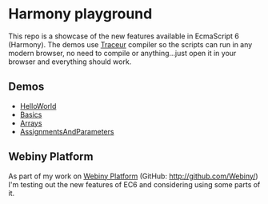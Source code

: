 Harmony playground
===================

This repo is a showcase of the new features available in EcmaScript 6 (Harmony).
The demos use [Traceur](https://github.com/google/traceur-compiler) compiler so the scripts can run in any modern browser, 
no need to compile or anything...just open it in your browser and everything should work.

## Demos

- [HelloWorld](Demos/HelloWorld)
- [Basics](Demos/Basics)
- [Arrays](Demos/Arrays)
- [AssignmentsAndParameters](Demos/AssignmentsAndParameters)

## Webiny Platform

As part of my work on [Webiny Platform](http://www.webiny.com/) (GitHub: http://github.com/Webiny/) I'm testing out the 
 new features of EC6 and considering using some parts of it.
 
